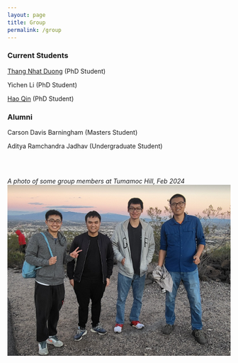 ```yaml
---
layout: page
title: Group
permalink: /group
---
```


### Current Students
[Thang Nhat Duong](https://duongnhatthang.github.io) (PhD Student)

Yichen Li (PhD Student) 

[Hao Qin](https://mjolnirt.github.io/) (PhD Student)

### Alumni 
Carson Davis Barningham (Masters Student)

Aditya Ramchandra Jadhav (Undergraduate Student)
  
<br>
<br>

*A photo of some group members at Tumamoc Hill, Feb 2024*
![group photo](group_photo_2024_02.png)

